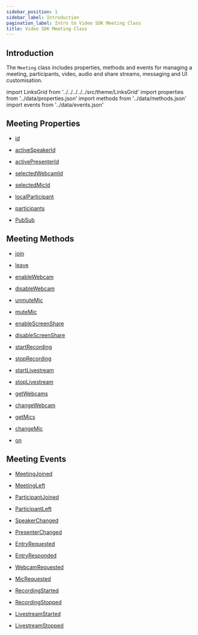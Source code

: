 ```yaml
---
sidebar_position: 1
sidebar_label: Introduction
pagination_label: Intro to Video SDK Meeting Class
title: Video SDK Meeting Class
---
```


<div id="tailwind" class="sdk-api-ref">

## Introduction

The `Meeting` class includes properties, methods and events for managing a meeting, participants, video, audio and share streams, messaging and UI customisation.

import LinksGrid from '../../../../../src/theme/LinksGrid'
import properties from '../data/properties.json'
import methods from '../data/methods.json'
import events from '../data/events.json'

## Meeting Properties

<div class="links-grid">

<div>

- [id](./properties.md#id)

</div>
<div>

- [activeSpeakerId](./properties.md#activespeakerid)

</div>
<div>

- [activePresenterId](./properties.md#activepresenterid)

</div>
<div>

- [selectedWebcamId](./properties.md#selectedwebcamid)

</div>
<div>

- [selectedMicId](./properties.md#selectedmicid)

</div>
<div>

- [localParticipant](./properties.md#localparticipant)

</div>
<div>

- [participants](./properties.md#participants)

</div>
<div>

- [PubSub](./properties.md#pubsub)

</div>

</div>

## Meeting Methods

<div class="links-grid">
<div>

- [join](./methods#join)

</div>
<div>

- [leave](./methods#leave)

</div>
<div>

- [enableWebcam](./methods#enablewebcam)

</div>
<div>

- [disableWebcam](./methods#disablewebcam)

</div>
<div>

- [unmuteMic](./methods#unmutemic)

</div>
<div>

- [muteMic](./methods#mutemic)

</div>
<div>

- [enableScreenShare](./methods#enablescreenshare)

</div>
<div>

- [disableScreenShare](./methods#disablescreenshare)

</div>
<div>

- [startRecording](./methods#startrecording)

</div>
<div>

- [stopRecording](./methods#stoprecording)

</div>
<div>

- [startLivestream](./methods#startlivestream)

</div>
<div>

- [stopLivestream](./methods#stoplivestream)

</div>
<div>

- [getWebcams](./methods#getwebcams)

</div>
<div>

- [changeWebcam](./methods#changewebcam)

</div>
<div>

- [getMics](./methods#getmics)

</div>
<div>

- [changeMic](./methods#changemic)

</div>
<div>

- [on](./methods#on)

</div>
</div>

## Meeting Events

<div class="links-grid">

<div>

- [MeetingJoined](./events.md#meetingjoined)

</div>
<div>

- [MeetingLeft](./events.md#meetingleft)

</div>
<div>

- [ParticipantJoined](./events.md#participantjoined)

</div>
<div>

- [ParticipantLeft](./events.md#participantleft)

</div>
<div>

- [SpeakerChanged](./events.md#speakerchanged)

</div>
<div>

- [PresenterChanged](./events.md#presenterchanged)

</div>
<div>

- [EntryRequested](./events.md#entryrequested)

</div>
<div>

- [EntryResponded](./events.md#entryresponded)

</div>
<div>

- [WebcamRequested](./events.md#webcamrequested)

</div>
<div>

- [MicRequested](./events.md#micrequested)

</div>
<div>

- [RecordingStarted](./events.md#recordingstarted)

</div>
<div>

- [RecordingStopped](./events.md#recordingstopped)

</div>
<div>

- [LivestreamStarted](./events.md#livestreamstarted)

</div>
<div>

- [LivestreamStopped](./events.md#livestreamstopped)

</div>

</div>

</div>
